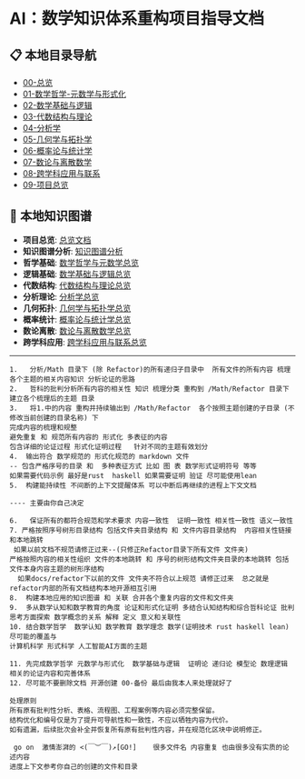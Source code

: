 # AI：数学知识体系重构项目指导文档

## 📋 本地目录导航

- [00-总览](./00-总览.md)
- [01-数学哲学-元数学与形式化](./01-数学哲学-元数学与形式化/)
- [02-数学基础与逻辑](./02-数学基础与逻辑/)
- [03-代数结构与理论](./03-代数结构与理论/)
- [04-分析学](./04-分析学/)
- [05-几何学与拓扑学](./05-几何学与拓扑学/)
- [06-概率论与统计学](./06-概率论与统计学/)
- [07-数论与离散数学](./07-数论与离散数学/)
- [08-跨学科应用与联系](./08-跨学科应用与联系/)
- [09-项目总览](./09-项目总览/)

## 🧠 本地知识图谱

- **项目总览**: [总览文档](./00-总览.md)
- **知识图谱分析**: [知识图谱分析](./知识图谱分析.md)
- **哲学基础**: [数学哲学与元数学总览](./01-数学哲学-元数学与形式化/00-数学哲学与元数学总览.md)
- **逻辑基础**: [数学基础与逻辑总览](./02-数学基础与逻辑/00-数学基础与逻辑总览.md)
- **代数结构**: [代数结构与理论总览](./03-代数结构与理论/00-代数结构与理论总览.md)
- **分析理论**: [分析学总览](./04-分析学/00-分析学总览.md)
- **几何拓扑**: [几何学与拓扑学总览](./05-几何学与拓扑学/00-几何学与拓扑学总览.md)
- **概率统计**: [概率论与统计学总览](./06-概率论与统计学/00-概率论与统计学总览.md)
- **数论离散**: [数论与离散数学总览](./07-数论与离散数学/00-数论与离散数学总览.md)
- **跨学科应用**: [跨学科应用与联系总览](./08-跨学科应用与联系/00-跨学科应用与联系总览.md)

---

```text
1.   分析/Math 目录下 (除 Refactor)的所有递归子目录中  所有文件的所有内容 梳理各个主题的相关内容知识 分析论证的思路  
2.   哲科的批判分析所有内容的相关性 知识 梳理分类 重构到 /Math/Refactor 目录下
建立各个梳理后的主题 目录  
3.   将1.中的内容 重构并持续输出到 /Math/Refactor  各个按照主题创建的子目录 (不修改当前创建的目录名称) 下 
完成内容的梳理和规整 
避免重复 和 规范所有内容的 形式化 多表征的内容 
包含详细的论证过程 形式化证明过程   针对不同的主题有效划分 
4.  输出符合 数学规范的 形式化规范的 markdown 文件 
-- 包含严格序号的目录 和  多种表征方式 比如 图 表 数学形式证明符号 等等
如果需要代码示例 最好是rust  haskell 如果需要证明 验证 尽可能使用lean
5.  构建能持续性 不间断的上下文提醒体系 可以中断后再继续的进程上下文文档 

---- 主要由你自己决定

6.   保证所有的都符合规范和学术要求 内容一致性  证明一致性 相关性一致性 语义一致性
7. 严格按照序号树形目录结构 包括文件夹目录结构 和 文件内容目录结构  内容相关性链接和本地跳转 
 如果以前文档不规范请修正过来--(只修正Refactor目录下所有文件 文件夹)
严格按照内容的相关性组织 文件的本地跳转 和 序号的树形结构文件夹目录的本地跳转 包括文件本身内容主题的树形序结构 
  如果docs/refactor下以前的文件 文件夹不符合以上规范 请修正过来  总之就是refactor内部的所有文档结构本地开源相互引用
8.  构建本地应用的知识图谱 和 关联 合并各个重复内容的文件和文件夹 
9.  多从数学认知和数学教育的角度 论证和形式化证明 多结合认知结构和综合哲科论证 批判思考方面探索 数学概念的关系 解释 定义 意义和关联性
10. 结合数学哲学  数学认知 数学教育 数学理念 数学(证明技术 rust haskell lean) 尽可能的覆盖与
计算机科学 形式科学 人工智能AI方面的主题 

11. 先完成数学哲学 元数学与形式化  数学基础与逻辑  证明论 递归论 模型论 数理逻辑 相关的论证内容和完善体系
12. 尽可能不要删除文档 开源创建 00-备份 最后由我本人来处理就好了 

处理原则
所有原有批判性分析、表格、流程图、工程案例等内容必须完整保留。
结构优化和编号仅是为了提升可导航性和一致性，不应以牺牲内容为代价。
如有遗漏，后续批次会补全并恢复所有原有批判性内容，并在规范化区块中说明修正。

 go on  激情澎湃的 <(￣︶￣)↗[GO!]    很多文件名 内容重复 也由很多没有实质的论述内容
进度上下文参考你自己的创建的文件和目录

```
